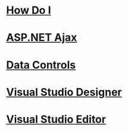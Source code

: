 # [How Do I](how-do-i/toc.md)
# [ASP.NET Ajax](aspnet-ajax/toc.md)
# [Data Controls](data-controls/toc.md)
# [Visual Studio Designer](visual-studio-designer/toc.md)
# [Visual Studio Editor](visual-studio-editor/toc.md)
